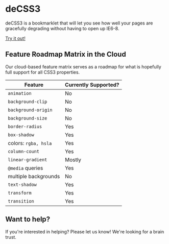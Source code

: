 # deCSS3

deCSS3 is a bookmarklet that will let you see how well your pages are gracefully degrading without having to open up IE6-8.

[Try it out!](http://davatron5000.github.com/deCSS3/)

## Feature Roadmap Matrix in the Cloud

Our cloud-based feature matrix serves as a roadmap for what is hopefully full support for all CSS3 properties.

<table>
<thead>
<tr>
  <th>Feature</th><th>Currently Supported?</th>
</tr>
</thead>
<tbody>
<tr>
  <td><code>animation</code></td><td>No</td>
</tr>
<tr>
  <td><code>background-clip</code></td><td>No</td>
</tr>
<tr>
  <td><code>background-origin</code></td><td>No</td>
</tr>
<tr>
  <td><code>background-size</code></td><td>No</td>
</tr>
<tr>
  <td><code>border-radius</code></td><td>Yes</td>
</tr>
<tr>
  <td><code>box-shadow</code></td><td>Yes</td>
</tr>
<tr>
  <td>colors: <code>rgba, hsla</code></td><td>Yes</td>
</tr>
<tr>
  <td><code>column-count</code></td><td>Yes</td>
</tr>
<tr>
  <td><code>linear-gradient</code></td><td>Mostly</td>
</tr>
<tr>
  <td><code>@media</code> queries</td><td>Yes</td>
</tr>
<tr>
  <td>multiple backgrounds</td><td>No</td>
</tr>
<tr>
  <td><code>text-shadow</code></td><td>Yes</td>
</tr>
<tr>
  <td><code>transform</code></td><td>Yes</td>
</tr>
<tr>
  <td><code>transition</code></td><td>Yes</td>
</tr>
</tbody>
</table>

## Want to help?

If you're interested in helping? Please let us know! We're looking for a brain trust.